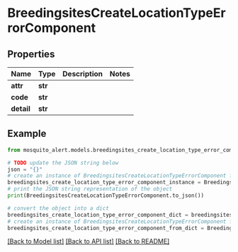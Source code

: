 # BreedingsitesCreateLocationTypeErrorComponent


## Properties

Name | Type | Description | Notes
------------ | ------------- | ------------- | -------------
**attr** | **str** |  | 
**code** | **str** |  | 
**detail** | **str** |  | 

## Example

```python
from mosquito_alert.models.breedingsites_create_location_type_error_component import BreedingsitesCreateLocationTypeErrorComponent

# TODO update the JSON string below
json = "{}"
# create an instance of BreedingsitesCreateLocationTypeErrorComponent from a JSON string
breedingsites_create_location_type_error_component_instance = BreedingsitesCreateLocationTypeErrorComponent.from_json(json)
# print the JSON string representation of the object
print(BreedingsitesCreateLocationTypeErrorComponent.to_json())

# convert the object into a dict
breedingsites_create_location_type_error_component_dict = breedingsites_create_location_type_error_component_instance.to_dict()
# create an instance of BreedingsitesCreateLocationTypeErrorComponent from a dict
breedingsites_create_location_type_error_component_from_dict = BreedingsitesCreateLocationTypeErrorComponent.from_dict(breedingsites_create_location_type_error_component_dict)
```
[[Back to Model list]](../README.md#documentation-for-models) [[Back to API list]](../README.md#documentation-for-api-endpoints) [[Back to README]](../README.md)


